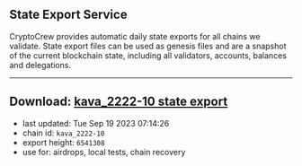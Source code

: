 ## State Export Service
CryptoCrew provides automatic daily state exports for all chains we validate. State export files can be used as genesis files and are a snapshot of the current blockchain state, including all validators, accounts, balances and delegations.

---
**Download: [kava_2222-10 state export](https://dl.ccvalidators.com/SERVICE/kava/kava_2222-10_export_6541308.json)**
---

- last updated: Tue Sep 19 2023 07:14:26
- chain id: `kava_2222-10`
- export height: `6541308`
- use for: airdrops, local tests, chain recovery
